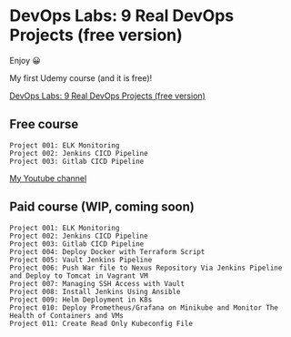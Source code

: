 # DevOps Labs: 9 Real DevOps Projects (free version)

Enjoy 😀

My first Udemy course (and it is free)!

[DevOps Labs: 9 Real DevOps Projects (free version)](https://lnkd.in/gssutqcV)

## Free course

```dos
Project 001: ELK Monitoring
Project 002: Jenkins CICD Pipeline
Project 003: Gitlab CICD Pipeline
```

[My Youtube channel](https://www.youtube.com/@devopswithbrian2283)

## Paid course (WIP, coming soon)

```dos
Project 001: ELK Monitoring
Project 002: Jenkins CICD Pipeline
Project 003: Gitlab CICD Pipeline
Project 004: Deploy Docker with Terraform Script
Project 005: Vault Jenkins Pipeline 
Project 006: Push War file to Nexus Repository Via Jenkins Pipeline and Deploy to Tomcat in Vagrant VM
Project 007: Managing SSH Access with Vault
Project 008: Install Jenkins Using Ansible
Project 009: Helm Deployment in K8s
Project 010: Deploy Prometheus/Grafana on Minikube and Monitor The Health of Containers and VMs
Project 011: Create Read Only Kubeconfig File
```

